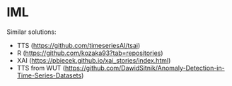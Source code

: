 # IML

Similar solutions:
- TTS (https://github.com/timeseriesAI/tsai)
- R (https://github.com/kozaka93?tab=repositories)
- XAI (https://pbiecek.github.io/xai_stories/index.html)
- TTS from WUT (https://github.com/DawidSitnik/Anomaly-Detection-in-Time-Series-Datasets)
